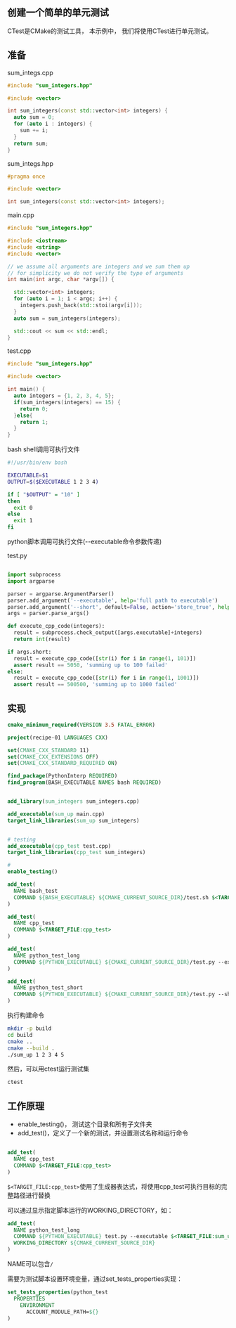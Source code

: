 ## 创建一个简单的单元测试

CTest是CMake的测试工具， 本示例中， 我们将使用CTest进行单元测试。

## 准备

sum_integs.cpp

```cpp
#include "sum_integers.hpp"

#include <vector>

int sum_integers(const std::vector<int> integers) {
  auto sum = 0;
  for (auto i : integers) {
    sum += i;
  }
  return sum;
}

```

sum_integs.hpp

```cpp
#pragma once

#include <vector>

int sum_integers(const std::vector<int> integers);

```

main.cpp

```cpp
#include "sum_integers.hpp"

#include <iostream>
#include <string>
#include <vector>

// we assume all arguments are integers and we sum them up
// for simplicity we do not verify the type of arguments
int main(int argc, char *argv[]) {

  std::vector<int> integers;
  for (auto i = 1; i < argc; i++) {
    integers.push_back(std::stoi(argv[i]));
  }
  auto sum = sum_integers(integers);

  std::cout << sum << std::endl;
}

```

test.cpp

```cpp
#include "sum_integers.hpp"

#include <vector>

int main() {
  auto integers = {1, 2, 3, 4, 5};
  if(sum_integers(integers) == 15) {
    return 0;
  }else{
    return 1;
  }
}
```

bash shell调用可执行文件

```bash
#!/usr/bin/env bash

EXECUTABLE=$1
OUTPUT=$($EXECUTABLE 1 2 3 4)

if [ "$OUTPUT" = "10" ]
then
  exit 0
else
  exit 1
fi
```

python脚本调用可执行文件(--executable命令参数传递)

test.py

```python

import subprocess
import argparse

parser = argparse.ArgumentParser()
parser.add_argument('--executable', help='full path to executable')
parser.add_argument('--short', default=False, action='store_true', help='run a shorter test')
args = parser.parse_args()

def execute_cpp_code(integers):
  result = subprocess.check_output([args.executable]+integers)
  return int(result)

if args.short:
  result = execute_cpp_code([str(i) for i in range(1, 101)])
  assert result == 5050, 'summing up to 100 failed'
else:
  result = execute_cpp_code([str(i) for i in range(1, 1001)])
  assert result == 500500, 'summing up to 1000 failed'
```

## 实现

```cmake
cmake_minimum_required(VERSION 3.5 FATAL_ERROR)

project(recipe-01 LANGUAGES CXX)

set(CMAKE_CXX_STANDARD 11)
set(CMAKE_CXX_EXTENSIONS OFF)
set(CMAKE_CXX_STANDARD_REQUIRED ON)

find_package(PythonInterp REQUIRED)
find_program(BASH_EXECUTABLE NAMES bash REQUIRED)


add_library(sum_integers sum_integers.cpp)

add_executable(sum_up main.cpp)
target_link_libraries(sum_up sum_integers)


# testing
add_executable(cpp_test test.cpp)
target_link_libraries(cpp_test sum_integers)

#
enable_testing()

add_test(
  NAME bash_test
  COMMAND ${BASH_EXECUTABLE} ${CMAKE_CURRENT_SOURCE_DIR}/test.sh $<TARGET_FILE:sum_up>
)

add_test(
  NAME cpp_test
  COMMAND $<TARGET_FILE:cpp_test>
)

add_test(
  NAME python_test_long
  COMMAND ${PYTHON_EXECUTABLE} ${CMAKE_CURRENT_SOURCE_DIR}/test.py --executable $<TARGET_FILE:sum_up>
)

add_test(
  NAME python_test_short
  COMMAND ${PYTHON_EXECUTABLE} ${CMAKE_CURRENT_SOURCE_DIR}/test.py --short --executable $<TARGET_FILE:sum_up>
)
```

执行构建命令

```bash
mkdir -p build
cd build
cmake ..
cmake --build .
./sum_up 1 2 3 4 5
```

然后，可以用ctest运行测试集

```bash
ctest
```

## 工作原理

- enable_testing()， 测试这个目录和所有子文件夹
- add_test()，定义了一个新的测试，并设置测试名称和运行命令

```cmake

add_test(
  NAME cpp_test
  COMMAND $<TARGET_FILE:cpp_test>
)
```

`$<TARGET_FILE:cpp_test>`使用了生成器表达式，将使用cpp_test可执行目标的完整路径进行替换

可以通过显示指定脚本运行的WORKING_DIRECTORY，如：

```cmake
add_test(
  NAME python_test_long
  COMMAND ${PYTHON_EXECUTABLE} test.py --executable $<TARGET_FILE:sum_up>
  WORKING_DIRECTORY ${CMAKE_CURRENT_SOURCE_DIR}
)
```

NAME可以包含`/`

需要为测试脚本设置环境变量，通过set_tests_properties实现：

```cmake
set_tests_properties(python_test
  PROPERTIES
    ENVIRONMENT
      ACCOUNT_MODULE_PATH=${}
)
```
